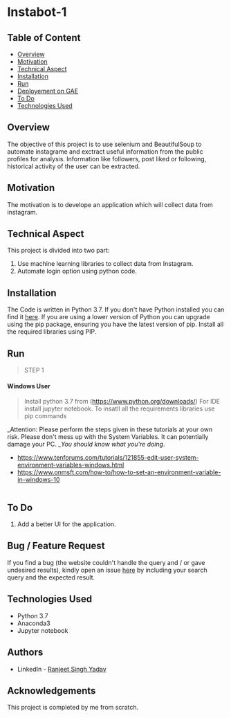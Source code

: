 # Instabot-1
## Table of Content
  * [Overview](#overview)
  * [Motivation](#motivation)
  * [Technical Aspect](#technical-aspect)
  * [Installation](#installation)
  * [Run](#run)
  * [Deployement on GAE](#deployement-on-gae)
  * [To Do](#to-do)
  * [Technologies Used](#technologies-used)





## Overview
The objective of this project is to use selenium and BeautifulSoup to automate instagrame and exctract useful information from the public profiles for analysis. Information like followers, post liked or following, historical activity of the user can be extracted.
## Motivation
The motivation is to develope an application which will collect data from instagram.

## Technical Aspect
This project is divided into two part:
1. Use machine learning libraries to collect data from Instagram.
2. Automate login option using python code.
    

## Installation
The Code is written in Python 3.7. If you don't have Python installed you can find it [here](https://www.python.org/downloads/). If you are using a lower version of Python you can upgrade using the pip package, ensuring you have the latest version of pip. Install all the required libraries using PIP.





## Run
> STEP 1
#### Windows User
> Install python 3.7 from (https://www.python.org/downloads/)
> For IDE install jupyter notebook.
> To insatll all the requirements libraries use pip commands


_Attention: Please perform the steps given in these tutorials at your own risk. Please don't mess up with the System Variables. It can potentially damage your PC. __You should know what you're doing_. 
- https://www.tenforums.com/tutorials/121855-edit-user-system-environment-variables-windows.html
- https://www.onmsft.com/how-to/how-to-set-an-environment-variable-in-windows-10

![]()


## To Do
1. Add a better UI for the application.

## Bug / Feature Request
If you find a bug (the website couldn't handle the query and / or gave undesired results), kindly open an issue [here](https://github.com/Ranjeet178/Instabot-1/issues/new) by including your search query and the expected result.

## Technologies Used
- Python 3.7
- Anaconda3
- Jupyter notebook



## Authors
- LinkedIn - [Ranjeet Singh Yadav](https://www.linkedin.com/in/ranjeet-singh-yadav-b5183b118/)

## Acknowledgements
This project is completed by me from scratch.
